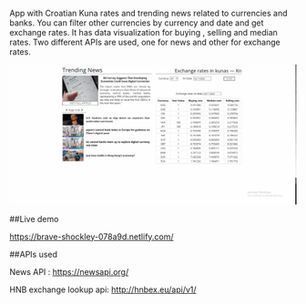 App with Croatian Kuna rates and trending news related to currencies and banks.
You can filter other currencies by currency and date and get exchange rates.
It has data visualization for buying , selling and median rates.
Two different APIs are used, one for news and other for exchange rates.

![Showcase](appShowcase.gif)

##Live demo

https://brave-shockley-078a9d.netlify.com/

##APIs used

News API : https://newsapi.org/

HNB exchange lookup api: http://hnbex.eu/api/v1/
